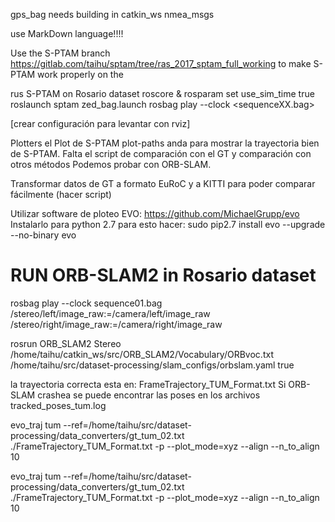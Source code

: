 gps_bag needs building in catkin_ws nmea_msgs 

use MarkDown language!!!!

Use the S-PTAM branch https://gitlab.com/taihu/sptam/tree/ras_2017_sptam_full_working to make S-PTAM work properly on the


rus S-PTAM on Rosario dataset
roscore &
rosparam set use_sim_time true
roslaunch sptam zed_bag.launch
rosbag play --clock <sequenceXX.bag>

[crear configuración para levantar con rviz]

Plotters
el Plot de S-PTAM plot-paths anda para mostrar la trayectoria bien de S-PTAM. Falta el script de comparación con el GT y comparación con otros métodos
Podemos probar con ORB-SLAM.

Transformar datos de GT a formato EuRoC y a KITTI para poder comparar fácilmente (hacer script)

Utilizar software de ploteo EVO: https://github.com/MichaelGrupp/evo
Instalarlo para python 2.7 para esto hacer:
sudo pip2.7 install evo --upgrade --no-binary evo


# RUN ORB-SLAM2 in Rosario dataset

rosbag play --clock sequence01.bag /stereo/left/image_raw:=/camera/left/image_raw /stereo/right/image_raw:=/camera/right/image_raw

rosrun ORB_SLAM2 Stereo /home/taihu/catkin_ws/src/ORB_SLAM2/Vocabulary/ORBvoc.txt /home/taihu/src/dataset-processing/slam_configs/orbslam.yaml true

la trayectoria correcta esta en: FrameTrajectory_TUM_Format.txt
Si ORB-SLAM crashea se puede encontrar las poses en los archivos tracked_poses_tum.log

evo_traj tum --ref=/home/taihu/src/dataset-processing/data_converters/gt_tum_02.txt ./FrameTrajectory_TUM_Format.txt -p --plot_mode=xyz --align --n_to_align 10

evo_traj tum --ref=/home/taihu/src/dataset-processing/data_converters/gt_tum_02.txt ./FrameTrajectory_TUM_Format.txt -p --plot_mode=xyz --align --n_to_align 10











